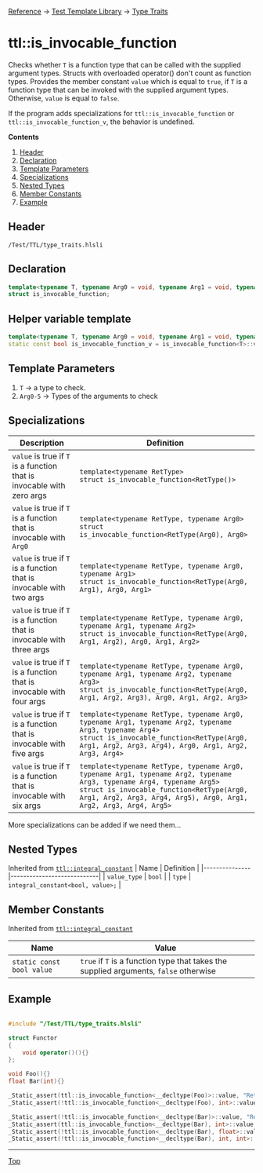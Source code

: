 [Reference](../../ShaderTestFramework.md) -> [Test Template Library](../TTL.md) -> [Type Traits](./TypeTraitsHeader.md)

# ttl::is_invocable_function

Checks whether `T` is a function type that can be called with the supplied argument types. Structs with overloaded operator() don't count as function types. Provides the member constant `value` which is equal to `true`, if `T` is a function type that can be invoked with the supplied argument types. Otherwise, `value` is equal to `false`.

If the program adds specializations for `ttl::is_invocable_function` or `ttl::is_invocable_function_v`, the behavior is undefined. 

**Contents**
1. [Header](#header)
2. [Declaration](#declaration)
3. [Template Parameters](#template-parameters)
4. [Specializations](#specializations)
5. [Nested Types](#nested-types)
6. [Member Constants](#member-constants)
7. [Example](#example)

## Header

`/Test/TTL/type_traits.hlsli`

## Declaration

```c++
template<typename T, typename Arg0 = void, typename Arg1 = void, typename Arg2 = void, typename Arg3 = void, typename Arg4 = void, typename Arg5 = void> 
struct is_invocable_function;
```

## Helper variable template

```c++
template<typename T, typename Arg0 = void, typename Arg1 = void, typename Arg2 = void, typename Arg3 = void, typename Arg4 = void, typename Arg5 = void>
static const bool is_invocable_function_v = is_invocable_function<T>::value;
```

## Template Parameters

1. `T` -> a type to check.
2. `Arg0-5` -> Types of the arguments to check

## Specializations

| Description    | Definition                       |
|----------------|----------------------------------|
| `value` is true if `T` is a function that is invocable with zero args    | `template<typename RetType>`<br>`struct is_invocable_function<RetType()>` |
| `value` is true if `T` is a function that is invocable with `Arg0`    | `template<typename RetType, typename Arg0>`<br>`struct is_invocable_function<RetType(Arg0), Arg0>` |
| `value` is true if `T` is a function that is invocable with two args    | `template<typename RetType, typename Arg0, typename Arg1>`<br>`struct is_invocable_function<RetType(Arg0, Arg1), Arg0, Arg1>` |
| `value` is true if `T` is a function that is invocable with three args    | `template<typename RetType, typename Arg0, typename Arg1, typename Arg2>`<br>`struct is_invocable_function<RetType(Arg0, Arg1, Arg2), Arg0, Arg1, Arg2>` |
| `value` is true if `T` is a function that is invocable with four args    | `template<typename RetType, typename Arg0, typename Arg1, typename Arg2, typename Arg3>`<br>`struct is_invocable_function<RetType(Arg0, Arg1, Arg2, Arg3), Arg0, Arg1, Arg2, Arg3>` |
| `value` is true if `T` is a function that is invocable with five args    | `template<typename RetType, typename Arg0, typename Arg1, typename Arg2, typename Arg3, typename Arg4>`<br>`struct is_invocable_function<RetType(Arg0, Arg1, Arg2, Arg3, Arg4), Arg0, Arg1, Arg2, Arg3, Arg4>` |
| `value` is true if `T` is a function that is invocable with six args    | `template<typename RetType, typename Arg0, typename Arg1, typename Arg2, typename Arg3, typename Arg4, typename Arg5>`<br>`struct is_invocable_function<RetType(Arg0, Arg1, Arg2, Arg3, Arg4, Arg5), Arg0, Arg1, Arg2, Arg3, Arg4, Arg5>` |

More specializations can be added if we need them...

## Nested Types

Inherited from [`ttl::integral_constant`](./IntegralConstant.md)
| Name | Definition |
|---------------|----------------------------|
| `value_type`  | `bool`                        |
| `type`        | `integral_constant<bool, value>;` |

## Member Constants
Inherited from [`ttl::integral_constant`](./IntegralConstant.md)

| Name                    | Value |
|-------------------------|-------|
| `static const bool value`  | `true` if `T` is a function type that takes the supplied arguments, `false` otherwise   |


## Example

```c++

#include "/Test/TTL/type_traits.hlsli"

struct Functor
{
    void operator()(){}
};

void Foo(){}
float Bar(int){}

_Static_assert(ttl::is_invocable_function<__decltype(Foo)>::value, "Returns true because Foo is a function that takes 0 args");
_Static_assert(!ttl::is_invocable_function<__decltype(Foo), int>::value, "Returns false because Foo does not take a single parameter of type int");

_Static_assert(!ttl::is_invocable_function<__decltype(Bar)>::value, "Returns false because Bar is not invocable with zero arguments");
_Static_assert(ttl::is_invocable_function<__decltype(Bar), int>::value, "Returns true because Bar is invocable with a single argument of type int");
_Static_assert(!ttl::is_invocable_function<__decltype(Bar), float>::value, "Returns false because Bar does not take a single argument of type float");
_Static_assert(!ttl::is_invocable_function<__decltype(Bar), int, int>::value, "Returns false because Bar does not take two ints");

```
---

[Top](#ttlis_invocable_function)